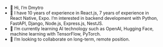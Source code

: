 - 👋 Hi, I’m Dmytro
- 👀 I have 10 years of experience in React.js, 7 years of experience in React Native, Expo. I’m interested in backend development with Python, FastAPI, Django, Node.js, Express.js, NestJS. 
- 🌱 I’m currently learning AI technology such as OpenAI, Hugging Face, machine learning with TensorFlow, PyTorch.
- 💞️ I’m looking to collaborate on long-term, remote position.

<!---
dmytro-manhupli/dmytro-manhupli is a ✨ special ✨ repository because its `README.md` (this file) appears on your GitHub profile.
You can click the Preview link to take a look at your changes.
--->
